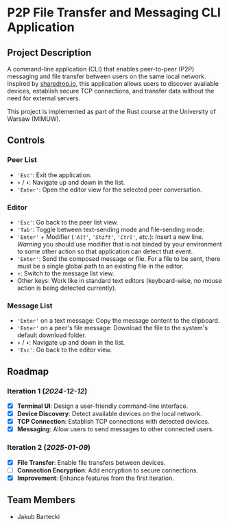# P2P File Transfer and Messaging CLI Application

## Project Description

A command-line application (CLI) that enables peer-to-peer (P2P) messaging and file transfer between users on the same local network. Inspired by [sharedrop.io](https://sharedrop.io), this application allows users to discover available devices, establish secure TCP connections, and transfer data without the need for external servers.

This project is implemented as part of the Rust course at the University of Warsaw (MIMUW).

## Controls

### Peer List
- `'Esc'`: Exit the application.  
- `⬆️` / `⬇️`: Navigate up and down in the list.  
- `'Enter'`: Open the editor view for the selected peer conversation.  

### Editor
- `'Esc'`: Go back to the peer list view.  
- `'Tab'`: Toggle between text-sending mode and file-sending mode.  
- `'Enter'` + Modifier (*`'Alt'`, `'Shift'`, `'Ctrl'`, etc.*): Insert a new line. *Warning* you should use modifier that is not binded by your environment to some other action so that application can detect that event.
- `'Enter'`: Send the composed message or file. For a file to be sent, there must be a single global path to an existing file in the editor.
- `⬆️`: Switch to the message list view.  
- Other keys: Work like in standard text editors (keyboard-wise, no mouse action is being detected currently).  

### Message List
- `'Enter'` on a text message: Copy the message content to the clipboard.  
- `'Enter'` on a peer's file message: Download the file to the system's default download folder.  
- `⬆️` / `⬇️`: Navigate up and down in the list.  
- `'Esc'`: Go back to the editor view. 

## Roadmap

### Iteration 1 (*2024-12-12*)
- [x] **Terminal UI**: Design a user-friendly command-line interface.
- [x] **Device Discovery**: Detect available devices on the local network.
- [x] **TCP Connection**: Establish TCP connections with detected devices.
- [x] **Messaging**: Allow users to send messages to other connected users.

### Iteration 2 (*2025-01-09*)
- [x] **File Transfer**: Enable file transfers between devices.
- [ ] **Connection Encryption**: Add encryption to secure connections.
- [x] **Improvement**: Enhance features from the first iteration.

## Team Members
- Jakub Bartecki
